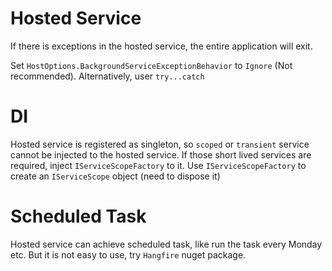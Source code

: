 # Hosted Service

If there is exceptions in the hosted service, the entire application will exit.

Set `HostOptions.BackgroundServiceExceptionBehavior` to `Ignore` (Not recommended). Alternatively, user `try...catch`

# DI

Hosted service is registered as singleton, so `scoped` or `transient` service cannot be injected to the hosted service. If those short lived services are required, inject `IServiceScopeFactory` to it. Use `IServiceScopeFactory` to create an `IServiceScope` object (need to dispose it)

# Scheduled Task

Hosted service can achieve scheduled task, like run the task every Monday etc. But it is not easy to use, try `Hangfire` nuget package.
